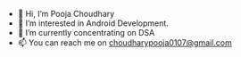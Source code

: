 - 👋 Hi, I’m Pooja Choudhary
- 👀 I’m interested in Android Development.
- 🌱 I’m currently concentrating on DSA 
- 📫 You can reach me on choudharypooja0107@gmail.com 
